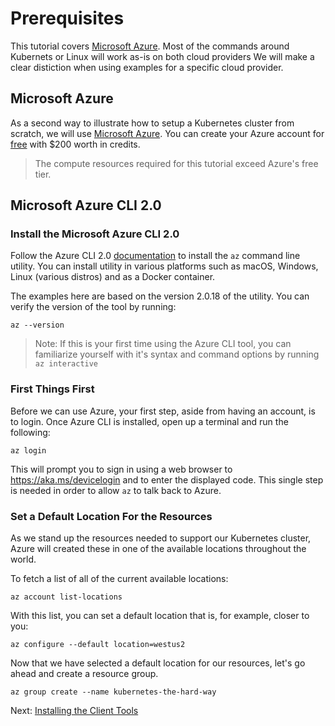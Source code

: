 # Prerequisites

This tutorial covers [Microsoft Azure](https://azure.microsoft.com). Most of the commands around Kubernets or Linux will work as-is on both cloud providers We will make a clear distiction when using examples for a specific cloud provider.

## Microsoft Azure

As a second way to illustrate how to setup a Kubernetes cluster from scratch, we will use [Microsoft Azure](https://azure.microsoft.com/). You can create your Azure account for [free](https://azure.microsoft.com/en-us/free/) with $200 worth in credits. 


> The compute resources required for this tutorial exceed Azure's free tier.

## Microsoft Azure CLI 2.0

### Install the Microsoft Azure CLI 2.0

Follow the Azure CLI 2.0 [documentation](https://docs.microsoft.com/en-us/cli/azure/install-azure-cli) to install the `az` command line utility. You can install utility in various platforms such as macOS, Windows, Linux (various distros) and as a Docker container.

The examples here are based on the version 2.0.18 of the utility. You can verify the version of the tool by running:

```
az --version
```

> Note: If this is your first time using the Azure CLI tool, you can familiarize yourself with it's syntax and command options by running `az interactive` 

### First Things First

Before we can use Azure, your first step, aside from having an account, is to login. Once Azure CLI is installed, open up a terminal and run the following:

```
az login
```

This will prompt you to sign in using a web browser to https://aka.ms/devicelogin and to enter the displayed code. This single step is needed in order to allow `az` to talk back to Azure.

### Set a Default Location For the Resources

As we stand up the resources needed to support our Kubernetes cluster, Azure will created these  in one of the available locations throughout the world.

To fetch a list of all of the current available locations:

```
az account list-locations
```

With this list, you can set a default location that is, for example, closer to you:

```
az configure --default location=westus2
```

Now that we have selected a default location for our resources, let's go ahead and create a resource group. 

```
az group create --name kubernetes-the-hard-way
```

Next: [Installing the Client Tools](02-client-tools.md)